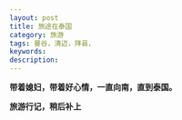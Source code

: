 ```yaml
---
layout: post
title: 旅途在泰国
category: 旅游
tags: 曼谷，清迈，拜县，
keywords: 
description: 
---
```


<p><b>带着媳妇，带着好心情，一直向南，直到泰国。</b></p>
<b>旅游行记，稍后补上</b>
